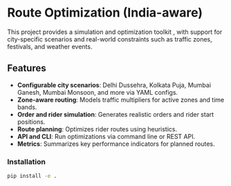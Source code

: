 # Route Optimization (India-aware)

This project provides a simulation and optimization toolkit , with support for city-specific scenarios and real-world constraints such as traffic zones, festivals, and weather events.

## Features

- **Configurable city scenarios**: Delhi Dussehra, Kolkata Puja, Mumbai Ganesh, Mumbai Monsoon, and more via YAML configs.
- **Zone-aware routing**: Models traffic multipliers for active zones and time bands.
- **Order and rider simulation**: Generates realistic orders and rider start positions.
- **Route planning**: Optimizes rider routes using heuristics.
- **API and CLI**: Run optimizations via command line or REST API.
- **Metrics**: Summarizes key performance indicators for planned routes.


### Installation

```sh
pip install -e .